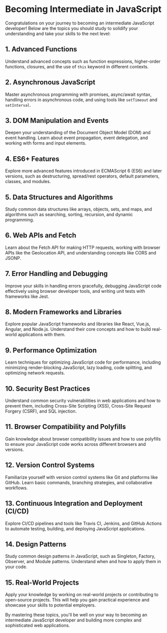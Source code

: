 # Becoming Intermediate in JavaScript

Congratulations on your journey to becoming an intermediate JavaScript developer! Below are the topics you should study to solidify your understanding and take your skills to the next level:

## 1. Advanced Functions

Understand advanced concepts such as function expressions, higher-order functions, closures, and the use of `this` keyword in different contexts.

## 2. Asynchronous JavaScript

Master asynchronous programming with promises, async/await syntax, handling errors in asynchronous code, and using tools like `setTimeout` and `setInterval`.

## 3. DOM Manipulation and Events

Deepen your understanding of the Document Object Model (DOM) and event handling. Learn about event propagation, event delegation, and working with forms and input elements.

## 4. ES6+ Features

Explore more advanced features introduced in ECMAScript 6 (ES6) and later versions, such as destructuring, spread/rest operators, default parameters, classes, and modules.

## 5. Data Structures and Algorithms

Study common data structures like arrays, objects, sets, and maps, and algorithms such as searching, sorting, recursion, and dynamic programming.

## 6. Web APIs and Fetch

Learn about the Fetch API for making HTTP requests, working with browser APIs like the Geolocation API, and understanding concepts like CORS and JSONP.

## 7. Error Handling and Debugging

Improve your skills in handling errors gracefully, debugging JavaScript code effectively using browser developer tools, and writing unit tests with frameworks like Jest.

## 8. Modern Frameworks and Libraries

Explore popular JavaScript frameworks and libraries like React, Vue.js, Angular, and Node.js. Understand their core concepts and how to build real-world applications with them.

## 9. Performance Optimization

Learn techniques for optimizing JavaScript code for performance, including minimizing render-blocking JavaScript, lazy loading, code splitting, and optimizing network requests.

## 10. Security Best Practices

Understand common security vulnerabilities in web applications and how to prevent them, including Cross-Site Scripting (XSS), Cross-Site Request Forgery (CSRF), and SQL injection.

## 11. Browser Compatibility and Polyfills

Gain knowledge about browser compatibility issues and how to use polyfills to ensure your JavaScript code works across different browsers and versions.

## 12. Version Control Systems

Familiarize yourself with version control systems like Git and platforms like GitHub. Learn basic commands, branching strategies, and collaborative workflows.

## 13. Continuous Integration and Deployment (CI/CD)

Explore CI/CD pipelines and tools like Travis CI, Jenkins, and GitHub Actions to automate testing, building, and deploying JavaScript applications.

## 14. Design Patterns

Study common design patterns in JavaScript, such as Singleton, Factory, Observer, and Module patterns. Understand when and how to apply them in your code.

## 15. Real-World Projects

Apply your knowledge by working on real-world projects or contributing to open-source projects. This will help you gain practical experience and showcase your skills to potential employers.

By mastering these topics, you'll be well on your way to becoming an intermediate JavaScript developer and building more complex and sophisticated web applications.
